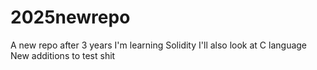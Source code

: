 # 2025newrepo
A new repo after 3 years
I'm learning Solidity
I'll also look at C language
New additions to test shit
